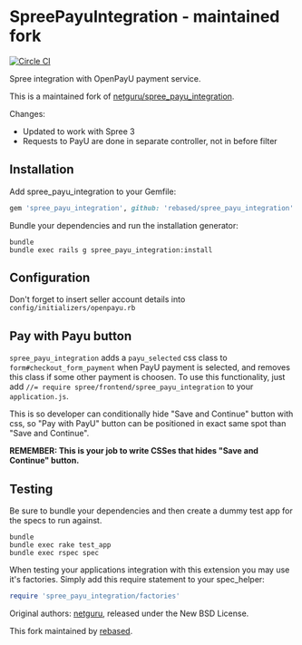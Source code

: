 SpreePayuIntegration - maintained fork
======================================

[![Circle CI](https://circleci.com/gh/rebased/spree_payu_integration.svg?style=svg)](https://circleci.com/gh/rebased/spree_payu_integration)


Spree integration with OpenPayU payment service.

This is a maintained fork of [netguru/spree_payu_integration](https://github.com/netguru/spree_payu_integration).

Changes:

* Updated to work with Spree 3
* Requests to PayU are done in separate controller, not in before filter

Installation
------------

Add spree_payu_integration to your Gemfile:

```ruby
gem 'spree_payu_integration', github: 'rebased/spree_payu_integration'
```

Bundle your dependencies and run the installation generator:

```shell
bundle
bundle exec rails g spree_payu_integration:install
```

Configuration
-------------

Don't forget to insert seller account details into `config/initializers/openpayu.rb`

Pay with Payu button
--------------------

`spree_payu_integration` adds a `payu_selected` css class to `form#checkout_form_payment`
when PayU payment is selected, and removes this class if some other payment
is choosen. To use this functionality, just add `//= require spree/frontend/spree_payu_integration` to your `application.js`.

This is so developer can conditionally hide "Save and Continue" button with css,
so "Pay with PayU" button can be positioned in exact same spot than "Save and Continue".

**REMEMBER: This is your job to write CSSes that hides "Save and Continue" button.**

Testing
-------

Be sure to bundle your dependencies and then create a dummy test app for the specs to run against.

```shell
bundle
bundle exec rake test_app
bundle exec rspec spec
```

When testing your applications integration with this extension you may use it's factories.
Simply add this require statement to your spec_helper:

```ruby
require 'spree_payu_integration/factories'
```

Original authors: [netguru](https://netguru.co), released under the New BSD License.

This fork maintained by [rebased](https://rebased.pl).
